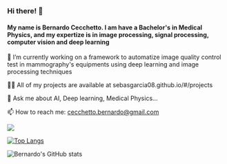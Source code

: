 ### Hi there! 👋


#### My name is Bernardo Cecchetto. I am have a Bachelor's in Medical Physics, and my expertize is in image processing, signal processing, computer vision and deep learning



🔭 I’m currently working on a framework to automatize image quality control test in mammography's equipments using deep learning and image processing techniques

👨‍💻 All of my projects are available at sebasgarcia08.github.io/#/projects

💬 Ask me about AI, Deep learning, Medical Physics...

📫 How to reach me: cecchetto.bernardo@gmail.com


![](https://komarev.com/ghpvc/?username=bernardocecchetto) 

[![Top Langs](https://github-readme-stats.vercel.app/api/top-langs/?username=bernardocecchetto&layout=compact)](https://github.com/bernardocecchetto/github-readme-stats)

![Bernardo's GitHub stats](https://github-readme-stats.vercel.app/api?username=bernardocecchetto&show_icons=true&theme=radical)
